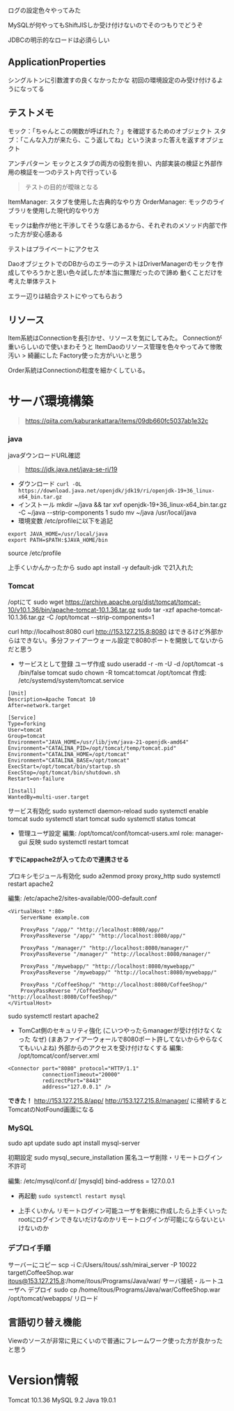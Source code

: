 ログの設定色々やってみた

MySQLが何やってもShiftJISしか受け付けないのでそのつもりでどうぞ

JDBCの明示的なロードは必須らしい

## ApplicationProperties
シングルトンに引数渡すの良くなかったかな
初回の環境設定のみ受け付けるようになってる

## テストメモ
モック：「ちゃんとこの関数が呼ばれた？」を確認するためのオブジェクト
スタブ：「こんな入力が来たら、こう返してね」という決まった答えを返すオブジェクト

アンチパターン
モックとスタブの両方の役割を担い、内部実装の検証と外部作用の検証を一つのテスト内で行っている
> テストの目的が曖昧となる

ItemManager: スタブを使用した古典的なやり方
OrderManager: モックのライブラリを使用した現代的なやり方

モックは動作が他と干渉してそうな感じあるから、それぞれのメソッド内部で作った方が安心感ある

テストはプライベートにアクセス

DaoオブジェクトでのDBからのエラーのテストはDriverManagerのモックを作成してやろうかと思い色々試したが本当に無理だったので諦め
動くことだけを考えた単体テスト

エラー辺りは結合テストにやってもらおう



## リソース
Item系統はConnectionを長引かせ、リソースを気にしてみた。
Connectionが重いらしいので使いまわそうと
ItemDaoのリソース管理を色々やってみて惨敗
汚い > 綺麗にした
Factory使った方がいいと思う

Order系統はConnectionの粒度を細かくしている。


# サーバ環境構築
> https://qiita.com/kaburankattara/items/09db660fc5037ab1e32c

### java
javaダウンロードURL確認
> https://jdk.java.net/java-se-ri/19
- ダウンロード
`curl -OL https://download.java.net/openjdk/jdk19/ri/openjdk-19+36_linux-x64_bin.tar.gz`
- インストール
mkdir ~/java && tar xvf openjdk-19+36_linux-x64_bin.tar.gz -C ~/java --strip-components 1
sudo mv ~/java /usr/local/java
- 環境変数
/etc/profileに以下を追記
```
export JAVA_HOME=/usr/local/java
export PATH=$PATH:$JAVA_HOME/bin
```
source /etc/profile

上手くいかんかったから
sudo apt install -y default-jdk
で21入れた

### Tomcat
/optにて
sudo wget https://archive.apache.org/dist/tomcat/tomcat-10/v10.1.36/bin/apache-tomcat-10.1.36.tar.gz
sudo tar -xzf apache-tomcat-10.1.36.tar.gz -C /opt/tomcat --strip-components=1

curl http://localhost:8080
curl http://153.127.215.8:8080
はできるけど外部からはできない。多分ファイアーウォール設定で8080ポートを開放してないからだと思う

- サービスとして登録
ユーザ作成
sudo useradd -r -m -U -d /opt/tomcat -s /bin/false tomcat
sudo chown -R tomcat:tomcat /opt/tomcat
作成: /etc/systemd/system/tomcat.service
```
[Unit]
Description=Apache Tomcat 10
After=network.target

[Service]
Type=forking
User=tomcat
Group=tomcat
Environment="JAVA_HOME=/usr/lib/jvm/java-21-openjdk-amd64"
Environment="CATALINA_PID=/opt/tomcat/temp/tomcat.pid"
Environment="CATALINA_HOME=/opt/tomcat"
Environment="CATALINA_BASE=/opt/tomcat"
ExecStart=/opt/tomcat/bin/startup.sh
ExecStop=/opt/tomcat/bin/shutdown.sh
Restart=on-failure

[Install]
WantedBy=multi-user.target
```
サービス有効化
sudo systemctl daemon-reload
sudo systemctl enable tomcat
sudo systemctl start tomcat
sudo systemctl status tomcat


- 管理ユーザ設定
編集: /opt/tomcat/conf/tomcat-users.xml
role: manager-gui
反映
sudo systemctl restart tomcat


#### すでにappache2が入ってたので連携させる
プロキシモジュール有効化
sudo a2enmod proxy proxy_http
sudo systemctl restart apache2

編集: /etc/apache2/sites-available/000-default.conf
```
<VirtualHost *:80>
	ServerName example.com

	ProxyPass "/app/" "http://localhost:8080/app/"
	ProxyPassReverse "/app/" "http://localhost:8080/app/"

	ProxyPass "/manager/" "http://localhost:8080/manager/"
	ProxyPassReverse "/manager/" "http://localhost:8080/manager/"

	ProxyPass "/mywebapp/" "http://localhost:8080/mywebapp/"
	ProxyPassReverse "/mywebapp/" "http://localhost:8080/mywebapp/"

	ProxyPass "/CoffeeShop/" "http://localhost:8080/CoffeeShop/"
	ProxyPassReverse "/CoffeeShop/" "http://localhost:8080/CoffeeShop/"
</VirtualHost>
```
sudo systemctl restart apache2

- TomCat側のセキュリティ強化 (こいつやったらmanagerが受け付けなくなった なぜ)
(まあファイアーウォールで8080ポート許してないからやらなくてもいいよね)
外部からのアクセスを受け付けなくする
編集: /opt/tomcat/conf/server.xml
```
<Connector port="8080" protocol="HTTP/1.1"
           connectionTimeout="20000"
           redirectPort="8443"
           address="127.0.0.1" />
```

**できた！**
http://153.127.215.8/app/
http://153.127.215.8/manager/
に接続するとTomcatのNotFound画面になる


### MySQL
sudo apt update
sudo apt install mysql-server

初期設定
sudo mysql_secure_installation
匿名ユーザ削除・リモートログイン不許可

編集: /etc/mysql/conf.d/
[mysqld]
bind-address = 127.0.0.1

- 再起動 `sudo systemctl restart mysql`

- 上手くいかん
リモートログイン可能ユーザを新規に作成したら上手くいった
rootにログインできないだけなのかリモートログインが可能にならないといけないのか

### デプロイ手順
サーバーにコピー
scp -i C:/Users/itous/.ssh/mirai_server -P 10022 target\CoffeeShop.war itous@153.127.215.8:/home/itous/Programs/Java/war/
サーバ接続・ルートユーザへ
デプロイ
sudo cp /home/itous/Programs/Java/war/CoffeeShop.war /opt/tomcat/webapps/
リロード

## 言語切り替え機能
Viewのソースが非常に見にくいので普通にフレームワーク使った方が良かったと思う

# Version情報
Tomcat 10.1.36
MySQL 9.2
Java 19.0.1